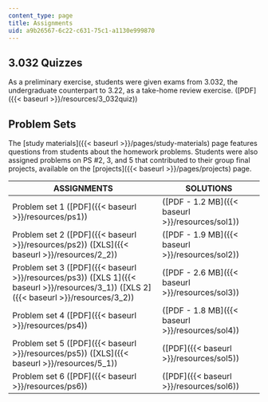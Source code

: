 ```yaml
---
content_type: page
title: Assignments
uid: a9b26567-6c22-c631-75c1-a1130e999870
---
```


3.032 Quizzes
-------------

As a preliminary exercise, students were given exams from 3.032, the undergraduate counterpart to 3.22, as a take-home review exercise. ([PDF]({{< baseurl >}}/resources/3_032quiz))

Problem Sets
------------

The [study materials]({{< baseurl >}}/pages/study-materials) page features questions from students about the homework problems. Students were also assigned problems on PS #2, 3, and 5 that contributed to their group final projects, available on the [projects]({{< baseurl >}}/pages/projects) page.

| ASSIGNMENTS | SOLUTIONS |
| --- | --- |
| Problem set 1 ([PDF]({{< baseurl >}}/resources/ps1)) | ([PDF - 1.2 MB]({{< baseurl >}}/resources/sol1)) |
| Problem set 2 ([PDF]({{< baseurl >}}/resources/ps2)) ([XLS]({{< baseurl >}}/resources/2_2)) | ([PDF - 1.9 MB]({{< baseurl >}}/resources/sol2)) |
| Problem set 3 ([PDF]({{< baseurl >}}/resources/ps3)) ([XLS 1]({{< baseurl >}}/resources/3_1)) ([XLS 2]({{< baseurl >}}/resources/3_2)) | ([PDF - 2.6 MB]({{< baseurl >}}/resources/sol3)) |
| Problem set 4 ([PDF]({{< baseurl >}}/resources/ps4)) | ([PDF - 1.8 MB]({{< baseurl >}}/resources/sol4)) |
| Problem set 5 ([PDF]({{< baseurl >}}/resources/ps5)) ([XLS]({{< baseurl >}}/resources/5_1)) | ([PDF]({{< baseurl >}}/resources/sol5)) |
| Problem set 6 ([PDF]({{< baseurl >}}/resources/ps6)) | ([PDF]({{< baseurl >}}/resources/sol6))